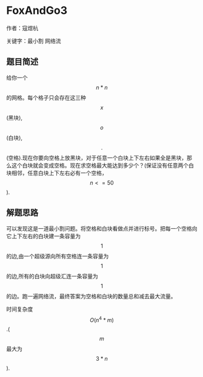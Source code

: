 # FoxAndGo3
作者：寇煜杭

关键字：最小割 网络流

## 题目简述
   给你一个$$n*n$$的网格。每个格子只会存在这三种$$x$$(黑块),$$o$$(白块),$$.$$(空格).现在你要向空格上放黑块，对于任意一个白块上下左右如果全是黑块，那么这个白块就会变成空格。现在求空格最大能达到多少个？(保证没有任意两个白块相邻，任意白块上下左右必有一个空格，$$n<=50$$).

## 解题思路
  可以发现这是一道最小割问题。将空格和白块看做点并进行标号。把每一个空格向它上下左右的白块建一条容量为$$1$$的边,由一个超级源向所有空格连一条容量为$$1$$的边,所有的白块向超级汇连一条容量为$$1$$的边。跑一遍网络流，最终答案为空格和白块的数量总和减去最大流量。

时间复杂度$$O(n^4*m)$$.($$m$$最大为$$3*n$$).
